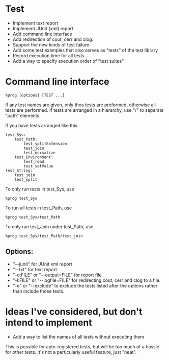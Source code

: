 Test
====
- Implement text report
- Implement JUnit (xml) report
- Add command line interface
- Add redirection of cout, cerr and clog.
- Support the new kinds of test failure
- Add some test examples that also serves as "tests" of the test library
- Record execution time for all tests
- Add a way to specify execution order of "test suites"

Command line interface
======================
    %prog [options] [TEST ...]

If any test names are given, only thos tests are preformed, otherwise all tests are performed. If tests are arranged in a hierarchy, use "/" to separate "path" elements.

If you have tests arranged like this:

    test_Sys:
        test_Path:
            test_splitExtension
            test_join
            test_normalize
        test_Environment:
            test_read
            test_setValue
    test_String:
        test_join
        test_split

To only run tests in test_Sys, use

    %prog test_Sys

To run all tests in test_Path, use

    %prog test_Sys/test_Path

To only run test_Join under test_Path, use

    %prog test_Sys/test_Path/test_join

Options:
--------
- "--junit" for JUnit xml report
- "--txt" for text report
- "-o:FILE" or "--output=FILE" for report file
- "-l:FILE" or "--logfile=FILE" for redirecting cout, cerr and clog to a file.
- "-e" or "--exclude" to exclude the tests listed after the options rather than include those tests.

Ideas I've considered, but don't intend to implement
====================================================
- Add a way to list the names of all tests without executing them

This is possible for auto-registered tests, but will be too much of a hassle for other tests. It's not a particularly useful feature, just "neat".
